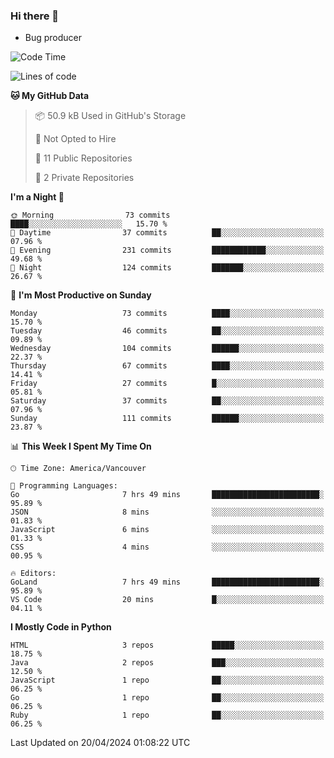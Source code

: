 ### Hi there 👋
* Bug producer


<!--START_SECTION:waka-->
![Code Time](http://img.shields.io/badge/Code%20Time-1%2C250%20hrs%2022%20mins-blue)

![Lines of code](https://img.shields.io/badge/From%20Hello%20World%20I%27ve%20Written-163.3%20thousand%20lines%20of%20code-blue)

**🐱 My GitHub Data** 

> 📦 50.9 kB Used in GitHub's Storage 
 > 
> 🚫 Not Opted to Hire
 > 
> 📜 11 Public Repositories 
 > 
> 🔑 2 Private Repositories 
 > 
**I'm a Night 🦉** 

```text
🌞 Morning                73 commits          ████░░░░░░░░░░░░░░░░░░░░░   15.70 % 
🌆 Daytime                37 commits          ██░░░░░░░░░░░░░░░░░░░░░░░   07.96 % 
🌃 Evening                231 commits         ████████████░░░░░░░░░░░░░   49.68 % 
🌙 Night                  124 commits         ███████░░░░░░░░░░░░░░░░░░   26.67 % 
```
📅 **I'm Most Productive on Sunday** 

```text
Monday                   73 commits          ████░░░░░░░░░░░░░░░░░░░░░   15.70 % 
Tuesday                  46 commits          ██░░░░░░░░░░░░░░░░░░░░░░░   09.89 % 
Wednesday                104 commits         ██████░░░░░░░░░░░░░░░░░░░   22.37 % 
Thursday                 67 commits          ████░░░░░░░░░░░░░░░░░░░░░   14.41 % 
Friday                   27 commits          █░░░░░░░░░░░░░░░░░░░░░░░░   05.81 % 
Saturday                 37 commits          ██░░░░░░░░░░░░░░░░░░░░░░░   07.96 % 
Sunday                   111 commits         ██████░░░░░░░░░░░░░░░░░░░   23.87 % 
```


📊 **This Week I Spent My Time On** 

```text
🕑︎ Time Zone: America/Vancouver

💬 Programming Languages: 
Go                       7 hrs 49 mins       ████████████████████████░   95.89 % 
JSON                     8 mins              ░░░░░░░░░░░░░░░░░░░░░░░░░   01.83 % 
JavaScript               6 mins              ░░░░░░░░░░░░░░░░░░░░░░░░░   01.33 % 
CSS                      4 mins              ░░░░░░░░░░░░░░░░░░░░░░░░░   00.95 % 

🔥 Editors: 
GoLand                   7 hrs 49 mins       ████████████████████████░   95.89 % 
VS Code                  20 mins             █░░░░░░░░░░░░░░░░░░░░░░░░   04.11 % 
```

**I Mostly Code in Python** 

```text
HTML                     3 repos             █████░░░░░░░░░░░░░░░░░░░░   18.75 % 
Java                     2 repos             ███░░░░░░░░░░░░░░░░░░░░░░   12.50 % 
JavaScript               1 repo              ██░░░░░░░░░░░░░░░░░░░░░░░   06.25 % 
Go                       1 repo              ██░░░░░░░░░░░░░░░░░░░░░░░   06.25 % 
Ruby                     1 repo              ██░░░░░░░░░░░░░░░░░░░░░░░   06.25 % 
```




 Last Updated on 20/04/2024 01:08:22 UTC
<!--END_SECTION:waka-->
